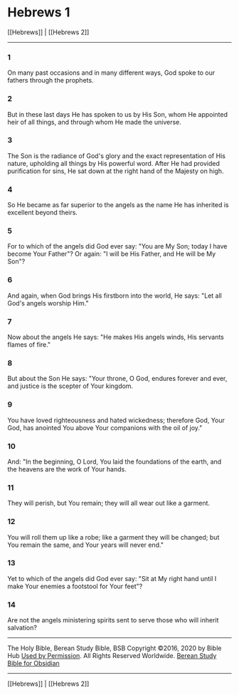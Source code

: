 # Hebrews 1

[[Hebrews]] | [[Hebrews 2]]

---

### 1
On many past occasions and in many different ways, God spoke to our fathers through the prophets.

### 2
But in these last days He has spoken to us by His Son, whom He appointed heir of all things, and through whom He made the universe.

### 3
The Son is the radiance of God's glory and the exact representation of His nature, upholding all things by His powerful word. After He had provided purification for sins, He sat down at the right hand of the Majesty on high.

### 4
So He became as far superior to the angels as the name He has inherited is excellent beyond theirs.

### 5
For to which of the angels did God ever say: "You are My Son; today I have become Your Father"? Or again: "I will be His Father, and He will be My Son"?

### 6
And again, when God brings His firstborn into the world, He says: "Let all God's angels worship Him."

### 7
Now about the angels He says: "He makes His angels winds, His servants flames of fire."

### 8
But about the Son He says: "Your throne, O God, endures forever and ever, and justice is the scepter of Your kingdom.

### 9
You have loved righteousness and hated wickedness; therefore God, Your God, has anointed You above Your companions with the oil of joy."

### 10
And: "In the beginning, O Lord, You laid the foundations of the earth, and the heavens are the work of Your hands.

### 11
They will perish, but You remain; they will all wear out like a garment.

### 12
You will roll them up like a robe; like a garment they will be changed; but You remain the same, and Your years will never end."

### 13
Yet to which of the angels did God ever say: "Sit at My right hand until I make Your enemies a footstool for Your feet"?

### 14
Are not the angels ministering spirits sent to serve those who will inherit salvation?

---

The Holy Bible, Berean Study Bible, BSB
Copyright ©2016, 2020 by Bible Hub
[Used by Permission](https://berean.bible/terms.htm). All Rights Reserved Worldwide.
[Berean Study Bible for Obsidian](https://github.com/gapmiss/berean-study-bible-for-obsidian)

---

[[Hebrews]] | [[Hebrews 2]]

